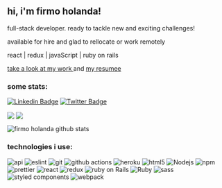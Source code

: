 <h2> hi, i'm firmo holanda!</h2>

<p> full-stack developer. ready to tackle new and exciting challenges! </p>
<p> available for hire and glad to rellocate or work remotely </p>
<p> react | redux | javaScript | ruby on rails </p>
<a href="https://firmoholanda.github.io/"> take a look at my work </a> and <a href="https://www.linkedin.com/in/firmo-holanda-9964766/"> my resumee</a></p>


<h3>some stats:</h3>
<p align = "center"> 
  
  [![Linkedin Badge](https://img.shields.io/badge/-firmoholanda-blue?style=flat-square&logo=Linkedin&logoColor=white&link=https://www.linkedin.com/in/firmoholanda)](https://www.linkedin.com/in/firmoholanda/)
  [![Twitter Badge](https://img.shields.io/badge/-@firmoholanda_-1ca0f1?style=flat-square&labelColor=1ca0f1&logo=twitter&logoColor=white&link=https://twitter.com/firmoholanda)](https://twitter.com/firmoholanda)

  <img align="center" src='https://github-readme-stats.vercel.app/api/top-langs/?username=firmoholanda&hide=html&layout=compact'>
  <img align="center" src='https://github-readme-stats.vercel.app/api?username=firmoholanda&hide=issues,contribs'>

  ![firmo holanda github stats](https://github-readme-stats.vercel.app/api?username=firmoholanda&show_icons=true)
  
</p>

<h3>technologies i use:</h3>
<p>
  <img alt="api" src="https://img.shields.io/badge/-api-F7B93E?style=flat-square&logo=api&logoColor=white" />
  <img alt="eslint" src="https://img.shields.io/badge/-eslint-43853d?style=flat-square&logo=eslint&logoColor=white" />
  <img alt="git" src="https://img.shields.io/badge/-git-F05032?style=flat-square&logo=git&logoColor=white" />
  <img alt="github actions" src="https://img.shields.io/badge/-Github_Actions-2088FF?style=flat-square&logo=github-actions&logoColor=white" />
  <img alt="heroku" src="https://img.shields.io/badge/-heroku-430098?style=flat-square&logo=heroku&logoColor=white" />
  <img alt="html5" src="https://img.shields.io/badge/-html5-E34F26?style=flat-square&logo=html5&logoColor=white" />
  <img alt="Nodejs" src="https://img.shields.io/badge/-nodejs-43853d?style=flat-square&logo=Node.js&logoColor=white" />
  <img alt="npm" src="https://img.shields.io/badge/-npm-CB3837?style=flat-square&logo=npm&logoColor=white" />
  <img alt="prettier" src="https://img.shields.io/badge/-Prettier-F7B93E?style=flat-square&logo=prettier&logoColor=white" />
  <img alt="react" src="https://img.shields.io/badge/-react-8DD6F9?style=flat-square&logo=react&logoColor=white" />
  <img alt="redux" src="https://img.shields.io/badge/-redux-764ABC?style=flat-square&logo=redux&logoColor=white" />
  <img alt="ruby on Rails" src="https://img.shields.io/badge/-rails-45b8d8?style=flat-square&logo=ruby&logoColor=white" />
  <img alt="Ruby" src="https://img.shields.io/badge/-ruby-430098?style=flat-square&logo=ruby&logoColor=white" />
  <img alt="sass" src="https://img.shields.io/badge/-sass-CC6699?style=flat-square&logo=sass&logoColor=white" />
  <img alt="styled components" src="https://img.shields.io/badge/-styled_components-db7092?style=flat-square&logo=styled-components&logoColor=white" />
  <img alt="webpack" src="https://img.shields.io/badge/-webpack-8DD6F9?style=flat-square&logo=webpack&logoColor=white" /> 
</p>
